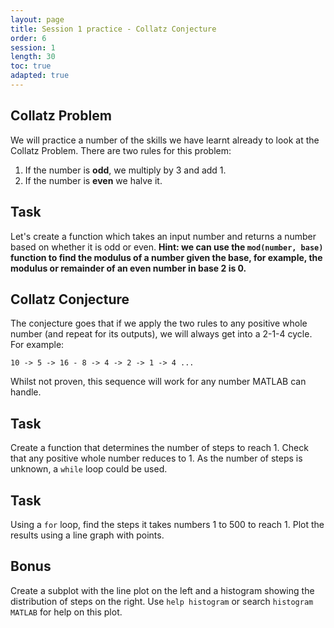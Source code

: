 ```yaml
---
layout: page
title: Session 1 practice - Collatz Conjecture
order: 6
session: 1
length: 30
toc: true
adapted: true
---
```

## Collatz Problem
We will practice a number of the skills we have learnt already to look at the Collatz Problem. There are two rules for this problem:
1. If the number is **odd**, we multiply by 3 and add 1.
2. If the number is **even** we halve it.

## Task 
Let's create a function which takes an input number and returns a number based on whether it is odd or even. **Hint: we can use the `mod(number, base)` function to find the modulus of a number given the base, for example, the modulus or remainder of an even number in base 2 is 0.**

## Collatz Conjecture
The conjecture goes that if we apply the two rules to any positive whole number (and repeat for its outputs), we will always get into a 2-1-4 cycle. For example:
```
10 -> 5 -> 16 - 8 -> 4 -> 2 -> 1 -> 4 ...
```
Whilst not proven, this sequence will work for any number MATLAB can handle. 

## Task
Create a function that determines the number of steps to reach 1. Check that any positive whole number reduces to 1. As the number of steps is unknown, a `while` loop could be used.

## Task 
Using a `for` loop, find the steps it takes numbers 1 to 500 to reach 1. Plot the results using a line graph with points.

## Bonus
Create a subplot with the line plot on the left and a histogram showing the distribution of steps on the right. Use `help histogram` or search `histogram MATLAB` for help on this plot.
